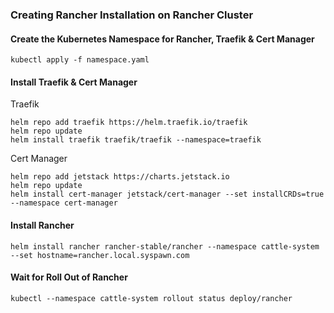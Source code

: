 ### Creating Rancher Installation on Rancher Cluster

#### Create the Kubernetes Namespace for Rancher, Traefik & Cert Manager
```
kubectl apply -f namespace.yaml
```

#### Install Traefik & Cert Manager

Traefik
```
helm repo add traefik https://helm.traefik.io/traefik
helm repo update
helm install traefik traefik/traefik --namespace=traefik 
```

Cert Manager
```
helm repo add jetstack https://charts.jetstack.io
helm repo update
helm install cert-manager jetstack/cert-manager --set installCRDs=true --namespace cert-manager 
```

#### Install Rancher
```
helm install rancher rancher-stable/rancher --namespace cattle-system --set hostname=rancher.local.syspawn.com
```

#### Wait for Roll Out of Rancher
```
kubectl --namespace cattle-system rollout status deploy/rancher
```
